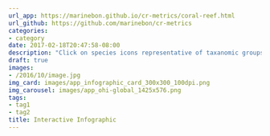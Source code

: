 ```yaml
---
url_app: https://marinebon.github.io/cr-metrics/coral-reef.html
url_github: https://github.com/marinebon/cr-metrics
categories:
- category
date: 2017-02-18T20:47:58-08:00
description: "Click on species icons representative of taxanomic groups in a coral reef ecosystem, and see a time series plot showing their status."
draft: true
images:
- /2016/10/image.jpg
img_card: images/app_infographic_card_300x300_100dpi.png
img_carousel: images/app_ohi-global_1425x576.png
tags:
- tag1
- tag2
title: Interactive Infographic
---
```

